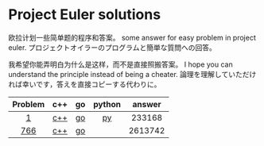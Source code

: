 # Project Euler solutions


欧拉计划一些简单题的程序和答案。
some answer for easy problem in project euler.
プロジェクトオイラーのプログラムと簡単な質問への回答。

我希望你能弄明白为什么是这样，而不是直接照搬答案。
I hope you can understand the principle instead of being a cheater.
論理を理解していただければ幸いです，答えを直接コピーする代わりに。






|Problem|c++|go|python|answer|
|:------:|:------:|:------:|:------:|:------:|
|[1](https://github.com/yydaily/project-euler-solution/blob/main/1/solution.md)|[c++](https://github.com/yydaily/project-euler-solution/blob/main/1/solution.cpp)|[go](https://github.com/yydaily/project-euler-solution/blob/main/1/solution.go)|[py](https://github.com/yydaily/project-euler-solution/blob/main/1/solution.py)|233168|
|[766](https://projecteuler.net/problem=766)|[c++](https://github.com/yydaily/project-euler-solution/blob/main/766/solution.cpp)|[go](https://github.com/yydaily/project-euler-solution/blob/main/766/solution.go)||2613742|

